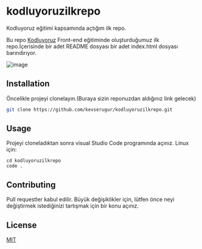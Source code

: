 # kodluyoruzilkrepo
Kodluyoruz eğitimi kapsamında açtığım ilk repo.

Bu repo [Kodluyoruz](https://kodluyoruz.org) Front-end eğitiminde oluşturduğumuz ilk repo.İçerisinde bir adet README dosyası bir adet index.html dosyası barındırıyor.


![image](https://github.com/kevserugur/kodluyoruzilkrepo/assets/148773996/0e342935-abf2-47ec-ae47-2780cffec2e1)

## Installation
Öncelikle projeyi clonelayın.(Buraya sizin reponuzdan aldığınız link gelecek)

```bash
git clone https://github.com/kevserugur/kodluyoruzilkrepo.git
```



## Usage
Projeyi cloneladıktan sonra visual Studio Code programında açınız.
Linux için:

```linux
cd kodluyoruzilkrepo
code . 
```
## Contributing
Pull requestler kabul edilir. Büyük değişiklikler için, lütfen önce neyi değiştirmek istediğinizi tartışmak için bir konu açınız.

## License
[MIT](https://choosealicense.com/licenses/mit)